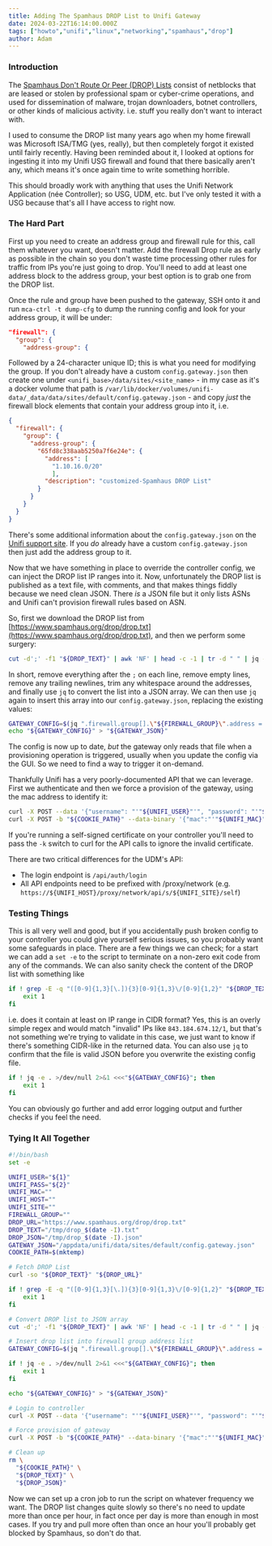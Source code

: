 ```yaml
---
title: Adding The Spamhaus DROP List to Unifi Gateway
date: 2024-03-22T16:14:00.000Z
tags: ["howto","unifi","linux","networking","spamhaus","drop"]
author: Adam
---
```


### Introduction

The [Spamhaus Don't Route Or Peer (DROP) Lists](https://www.spamhaus.org/blocklists/do-not-route-or-peer/) consist of netblocks that are leased or stolen by professional spam or cyber-crime operations, and used for dissemination of malware, trojan downloaders, botnet controllers, or other kinds of malicious activity. i.e. stuff you really don't want to interact with.

I used to consume the DROP list many years ago when my home firewall was Microsoft ISA/TMG (yes, really), but then completely forgot it existed until fairly recently. Having been reminded about it, I looked at options for ingesting it into my Unifi USG firewall and found that there basically aren't any, which means it's once again time to write something horrible.

This should broadly work with anything that uses the Unifi Network Application (née Controller); so USG, UDM, etc. but I've only tested it with a USG because that's all I have access to right now.

### The Hard Part

First up you need to create an address group and firewall rule for this, call them whatever you want, doesn't matter. Add the firewall Drop rule as early as possible in the chain so you don't waste time processing other rules for traffic from IPs you're just going to drop. You'll need to add at least one address block to the address group, your best option is to grab one from the DROP list.

Once the rule and group have been pushed to the gateway, SSH onto it and run `mca-ctrl -t dump-cfg` to dump the running config and look for your address group, it will be under:

```json
"firewall": {
  "group": {
    "address-group": {
```

Followed by a 24-character unique ID; this is what you need for modifying the group. If you don't already have a custom `config.gateway.json` then create one under `<unifi_base>/data/sites/<site_name>` - in my case as it's a docker volume that path is `/var/lib/docker/volumes/unifi-data/_data/data/sites/default/config.gateway.json` - and copy *just* the firewall block elements that contain your address group into it, i.e.

```json
{
  "firewall": {
    "group": {
      "address-group": {
        "65fd8c338aab5250a7f6e24e": {
          "address": [
            "1.10.16.0/20"
            ],
          "description": "customized-Spamhaus DROP List"
        }
      }
    }
  }
}
```

There's some additional information about the `config.gateway.json` on the [Unifi support site](https://help.ui.com/hc/en-us/articles/215458888-UniFi-USG-Advanced-Configuration-Using-config-gateway-json). If you *do* already have a custom `config.gateway.json` then just add the address group to it.

Now that we have something in place to override the controller config, we can inject the DROP list IP ranges into it. Now, unfortunately the DROP list is published as a text file, with comments, and that makes things fiddly because we need clean JSON. There *is* a JSON file but it only lists ASNs and Unifi can't provision firewall rules based on ASN.

So, first we download the DROP list from [https://www.spamhaus.org/drop/drop.txt](https://www.spamhaus.org/drop/drop.txt), and then we perform some surgery:

```bash
cut -d';' -f1 "${DROP_TEXT}" | awk 'NF' | head -c -1 | tr -d " " | jq -R -s -c 'split("\n")' > "${DROP_JSON}"
```

In short, remove everything after the `;` on each line, remove empty lines, remove any trailing newlines, trim any whitespace around the addresses, and finally use `jq` to convert the list into a JSON array. We can then use `jq` again to insert this array into our `config.gateway.json`, replacing the existing values:

```bash
GATEWAY_CONFIG=$(jq ".firewall.group[].\"${FIREWALL_GROUP}\".address = input" "${GATEWAY_JSON}" "${DROP_JSON}")
echo "${GATEWAY_CONFIG}" > "${GATEWAY_JSON}"
```

The config is now up to date, *but* the gateway only reads that file when a provisioning operation is triggered, usually when you update the config via the GUI. So we need to find a way to trigger it on-demand.

Thankfully Unifi has a very poorly-documented API that we can leverage. First we authenticate and then we force a provision of the gateway, using the mac address to identify it:

```bash
curl -X POST --data '{"username": "'"${UNIFI_USER}"'", "password": "'"${UNIFI_PASS}"'"}' --header 'Content-Type: application/json' -c "${COOKIE_PATH}" "https://${UNIFI_HOST}/api/login"
curl -X POST -b "${COOKIE_PATH}" --data-binary '{"mac":"'"${UNIFI_MAC}"'","cmd":"force-provision"}' --header "Content-Type: application/json" "https://${UNIFI_HOST}/api/s/${UNIFI_SITE}/cmd/devmgr"
```

If you're running a self-signed certificate on your controller you'll need to pass the `-k` switch to curl for the API calls to ignore the invalid certificate.

There are two critical differences for the UDM's API:

* The login endpoint is `/api/auth/login`
* All API endpoints need to be prefixed with /proxy/network (e.g. `https://${UNIFI_HOST}/proxy/network/api/s/${UNIFI_SITE}/self`)

### Testing Things

This is all very well and good, but if you accidentally push broken config to your controller you could give yourself serious issues, so you probably want some safeguards in place. There are a few things we can check; for a start we can add a `set -e` to the script to terminate on a non-zero exit code from any of the commands. We can also sanity check the content of the DROP list with something like

```bash
if ! grep -E -q "([0-9]{1,3}[\.]){3}[0-9]{1,3}\/[0-9]{1,2}" "${DROP_TEXT}"; then
    exit 1
fi
```

i.e. does it contain at least on IP range in CIDR format? Yes, this is an overly simple regex and would match "invalid" IPs like `843.184.674.12/1`, but that's not something we're trying to validate in this case, we just want to know if there's something CIDR-like in the returned data. You can also use `jq` to confirm that the file is valid JSON before you overwrite the existing config file.

```bash
if ! jq -e . >/dev/null 2>&1 <<<"${GATEWAY_CONFIG}"; then
    exit 1
fi
```

You can obviously go further and add error logging output and further checks if you feel the need.

### Tying It All Together

```bash
#!/bin/bash
set -e

UNIFI_USER="${1}"
UNIFI_PASS="${2}"
UNIFI_MAC=""
UNIFI_HOST=""
UNIFI_SITE=""
FIREWALL_GROUP=""
DROP_URL="https://www.spamhaus.org/drop/drop.txt"
DROP_TEXT="/tmp/drop_$(date -I).txt"
DROP_JSON="/tmp/drop_$(date -I).json"
GATEWAY_JSON="/appdata/unifi/data/sites/default/config.gateway.json"
COOKIE_PATH=$(mktemp)

# Fetch DROP List
curl -so "${DROP_TEXT}" "${DROP_URL}"

if ! grep -E -q "([0-9]{1,3}[\.]){3}[0-9]{1,3}\/[0-9]{1,2}" "${DROP_TEXT}"; then
    exit 1
fi

# Convert DROP list to JSON array
cut -d';' -f1 "${DROP_TEXT}" | awk 'NF' | head -c -1 | tr -d " " | jq -R -s -c 'split("\n")' > "${DROP_JSON}"

# Insert drop list into firewall group address list
GATEWAY_CONFIG=$(jq ".firewall.group[].\"${FIREWALL_GROUP}\".address = input" "${GATEWAY_JSON}" "${DROP_JSON}")

if ! jq -e . >/dev/null 2>&1 <<<"${GATEWAY_CONFIG}"; then
    exit 1
fi

echo "${GATEWAY_CONFIG}" > "${GATEWAY_JSON}"

# Login to controller
curl -X POST --data '{"username": "'"${UNIFI_USER}"'", "password": "'"${UNIFI_PASS}"'"}' --header 'Content-Type: application/json' -c "${COOKIE_PATH}" "https://${UNIFI_HOST}/api/login"

# Force provision of gateway
curl -X POST -b "${COOKIE_PATH}" --data-binary '{"mac":"'"${UNIFI_MAC}"'","cmd":"force-provision"}' --header "Content-Type: application/json" "https://${UNIFI_HOST}/api/s/${UNIFI_SITE}/cmd/devmgr"

# Clean up
rm \
  "${COOKIE_PATH}" \
  "${DROP_TEXT}" \
  "${DROP_JSON}"
```

Now we can set up a cron job to run the script on whatever frequency we want. The DROP list changes quite slowly so there's no need to update more than once per hour, in fact once per day is more than enough in most cases. If you try and pull more often than once an hour you'll probably get blocked by Spamhaus, so don't do that.

